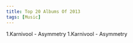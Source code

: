 ```yaml
---
title: Top 20 Albums Of 2013
tags: [Music]
---
```


1.Karnivool - Asymmetry
1.Karnivool - Asymmetry
